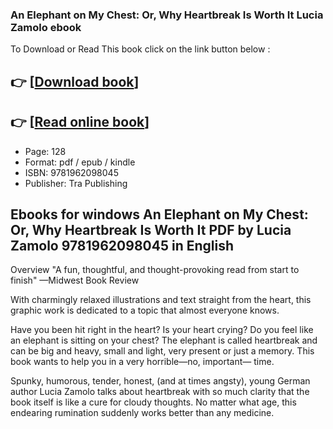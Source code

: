 ### An Elephant on My Chest: Or, Why Heartbreak Is Worth It Lucia Zamolo ebook

To Download or Read This book click on the link button below :

## 👉  [**[Download book](http://ebooksharez.info/download.php?group=book&from=github.com&id=719299&lnk=1066 "Download book")**]

## 👉  [**[Read online book](http://ebooksharez.info/download.php?group=book&from=github.com&id=719299&lnk=1066 "Read online book")**]


* Page: 128
* Format: pdf / epub / kindle
* ISBN: 9781962098045
* Publisher: Tra Publishing



## Ebooks for windows An Elephant on My Chest: Or, Why Heartbreak Is Worth It PDF by Lucia Zamolo 9781962098045 in English


Overview
&quot;A fun, thoughtful, and thought-provoking read from start to finish&quot; —Midwest Book Review
 
 With charmingly relaxed illustrations and text straight from the heart, this graphic work is dedicated to a topic that almost everyone knows.
 
 Have you been hit right in the heart? Is your heart crying? Do you feel like an elephant is sitting on your chest? The elephant is called heartbreak and can be big and heavy, small and light, very present or just a memory. This book wants to help you in a very horrible—no, important— time.
 
 Spunky, humorous, tender, honest, (and at times angsty), young German author Lucia Zamolo talks about heartbreak with so much clarity that the book itself is like a cure for cloudy thoughts. No matter what age, this endearing rumination suddenly works better than any medicine.



